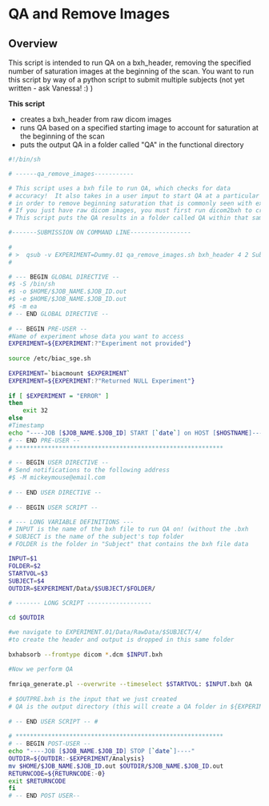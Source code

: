 # QA and Remove Images

## Overview
This script is intended to run QA on a bxh_header, removing the specified number of saturation images at the beginning of the scan.  You want to run this script by way of a python script to submit multiple subjects (not yet written - ask Vanessa! :) )

**This script**
  - creates a bxh_header from raw dicom images
  - runs QA based on a specified starting image to account for saturation at the beginning of the scan
  - puts the output QA in a folder called "QA" in the functional directory

```bash
#!/bin/sh

# ------qa_remove_images-----------

# This script uses a bxh file to run QA, which checks for data
# accuracy!  It also takes in a user imput to start QA at a particular image
# in order to remove beginning saturation that is commonly seen with exams.
# If you just have raw dicom images, you must first run dicom2bxh to create the BXH header
# This script puts the QA results in a folder called QA within that same folder as the dicom images and BXH header.

#-------SUBMISSION ON COMMAND LINE-----------------
 
#
# >  qsub -v EXPERIMENT=Dummy.01 qa_remove_images.sh bxh_header 4 2 Subject
#

# --- BEGIN GLOBAL DIRECTIVE -- 
#$ -S /bin/sh
#$ -o $HOME/$JOB_NAME.$JOB_ID.out
#$ -e $HOME/$JOB_NAME.$JOB_ID.out
#$ -m ea
# -- END GLOBAL DIRECTIVE -- 
 
# -- BEGIN PRE-USER --
#Name of experiment whose data you want to access 
EXPERIMENT=${EXPERIMENT:?"Experiment not provided"}
 
source /etc/biac_sge.sh
 
EXPERIMENT=`biacmount $EXPERIMENT`
EXPERIMENT=${EXPERIMENT:?"Returned NULL Experiment"}
 
if [ $EXPERIMENT = "ERROR" ]
then
	exit 32
else 
#Timestamp
echo "----JOB [$JOB_NAME.$JOB_ID] START [`date`] on HOST [$HOSTNAME]----" 
# -- END PRE-USER --
# **********************************************************
 
# -- BEGIN USER DIRECTIVE --
# Send notifications to the following address
#$ -M mickeymouse@email.com
 
# -- END USER DIRECTIVE --
 
# -- BEGIN USER SCRIPT --

# --- LONG VARIABLE DEFINITIONS ---
# INPUT is the name of the bxh file to run QA on! (without the .bxh
# SUBJECT is the name of the subject's top folder
# FOLDER is the folder in "Subject" that contains the bxh file data

INPUT=$1 
FOLDER=$2
STARTVOL=$3
SUBJECT=$4
OUTDIR=$EXPERIMENT/Data/$SUBJECT/$FOLDER/
 
# ------- LONG SCRIPT ------------------

cd $OUTDIR

#we navigate to EXPERIMENT.01/Data/RawData/$SUBJECT/4/
#to create the header and output is dropped in this same folder
   
bxhabsorb --fromtype dicom *.dcm $INPUT.bxh  
                    
#Now we perform QA
 
fmriqa_generate.pl --overwrite --timeselect $STARTVOL: $INPUT.bxh QA
 
# $OUTPRE.bxh is the input that we just created
# QA is the output directory (this will create a QA folder in ${EXPERIMENT}/Data/Func)
 
# -- END USER SCRIPT -- #
 
# **********************************************************
# -- BEGIN POST-USER -- 
echo "----JOB [$JOB_NAME.$JOB_ID] STOP [`date`]----" 
OUTDIR=${OUTDIR:-$EXPERIMENT/Analysis}
mv $HOME/$JOB_NAME.$JOB_ID.out $OUTDIR/$JOB_NAME.$JOB_ID.out	 
RETURNCODE=${RETURNCODE:-0}
exit $RETURNCODE
fi
# -- END POST USER-- 
```
